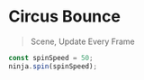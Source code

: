 # Circus Bounce

> Scene, Update Every Frame

```js
const spinSpeed = 50;
ninja.spin(spinSpeed);
```
